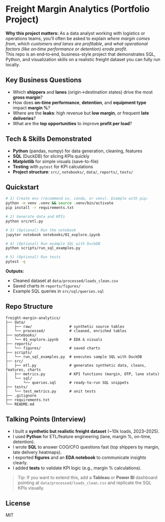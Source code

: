 # Freight Margin Analytics (Portfolio Project)

**Why this project matters:** As a data analyst working with logistics or operations teams, you’ll often be asked to explain *where margin comes from*, *which customers and lanes are profitable*, and *what operational factors (like on‑time performance or detention) erode profit*.  
This repo is an end‑to‑end, business-style project that demonstrates SQL, Python, and visualization skills on a realistic freight dataset you can fully run locally.

## Key Business Questions
- Which **shippers** and **lanes** (origin→destination states) drive the most **gross margin**?
- How does **on‑time performance**, **detention**, and **equipment type** impact **margin %**?
- Where are the **leaks**: high revenue but **low margin**, or frequent **late deliveries**?
- What are the **top opportunities** to improve **profit per load**?

## Tech & Skills Demonstrated
- **Python** (pandas, numpy) for data generation, cleaning, features
- **SQL** (DuckDB) for slicing KPIs quickly
- **Matplotlib** for simple visuals (save-to-file)
- **Testing** with `pytest` for KPI calculations
- **Project structure**: `src/`, `notebooks/`, `data/`, `reports/`, `tests/`

## Quickstart

```bash
# 1) Create env (recommend uv, conda, or venv). Example with pip:
python -m venv .venv && source .venv/bin/activate
pip install -r requirements.txt

# 2) Generate data and KPIs
python src/etl.py

# 3) (Optional) Run the notebook
jupyter notebook notebooks/01_explore.ipynb

# 4) (Optional) Run example SQL with DuckDB
python scripts/run_sql_examples.py

# 5) (Optional) Run tests
pytest -q
```

**Outputs:**  
- Cleaned dataset at `data/processed/loads_clean.csv`  
- Saved charts in `reports/figures/`  
- Example SQL queries in `src/sql/queries.sql`

## Repo Structure
```
freight-margin-analytics/
├── data/
│   ├── raw/                 # synthetic source tables
│   └── processed/           # cleaned, enriched tables
├── notebooks/
│   └── 01_explore.ipynb     # EDA & visuals
├── reports/
│   └── figures/             # saved charts
├── scripts/
│   └── run_sql_examples.py  # executes sample SQL with DuckDB
├── src/
│   ├── etl.py               # generates synthetic data, cleans, features, charts
│   ├── metrics.py           # KPI functions (margin, OTP, lane stats)
│   └── sql/
│       └── queries.sql      # ready-to-run SQL snippets
├── tests/
│   └── test_metrics.py      # unit tests
├── .gitignore
├── requirements.txt
└── README.md
```

## Talking Points (Interview)
- I built a **synthetic but realistic freight dataset** (~10k loads, 2023–2025).
- I used **Python** for ETL/feature engineering (lane, margin %, on-time, detention).
- I wrote **SQL** to answer COO/CFO questions fast (top shippers by margin, late delivery heatmaps).
- I exported **figures** and an **EDA notebook** to communicate insights clearly.
- I added **tests** to validate KPI logic (e.g., margin % calculations).

> Tip: If you want to extend this, add a **Tableau** or **Power BI** dashboard pointing at `data/processed/loads_clean.csv` and replicate the SQL KPIs visually.

## License
MIT
